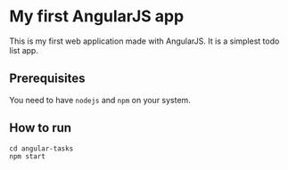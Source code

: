 # My first AngularJS app

This is my first web application made with AngularJS. It is a simplest todo list app.

## Prerequisites

You need to have `nodejs` and `npm` on your system. 

## How to run
```
cd angular-tasks
npm start
```
